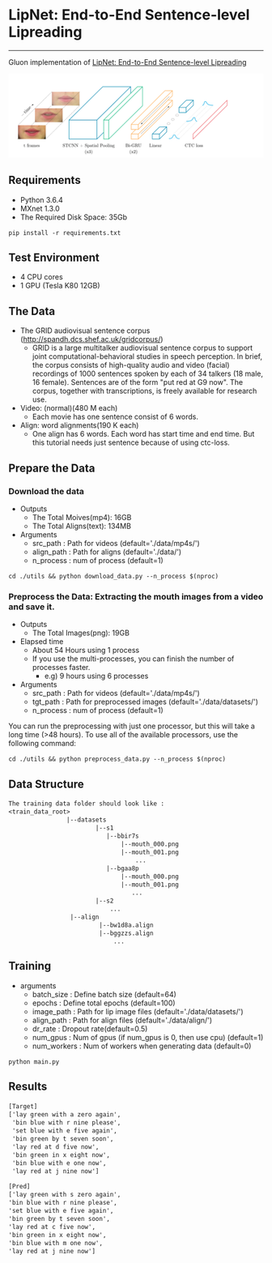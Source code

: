 # LipNet: End-to-End Sentence-level Lipreading

---

Gluon implementation of [LipNet: End-to-End Sentence-level Lipreading](https://arxiv.org/abs/1611.01599)

![net_structure](asset/network_structure.png)

## Requirements
- Python 3.6.4
- MXnet 1.3.0
- The Required Disk Space: 35Gb
```
pip install -r requirements.txt
```

## Test Environment
- 4 CPU cores
- 1 GPU (Tesla K80 12GB)


## The Data
- The GRID audiovisual sentence corpus (http://spandh.dcs.shef.ac.uk/gridcorpus/)
  - GRID is a large multitalker audiovisual sentence corpus to support joint computational-behavioral studies in speech perception. In brief, the corpus consists of high-quality audio and video (facial) recordings of 1000 sentences spoken by each of 34 talkers (18 male, 16 female). Sentences are of the form "put red at G9 now". The corpus, together with transcriptions, is freely available for research use.
- Video: (normal)(480 M each)
  - Each movie has one sentence consist of 6 words.
- Align: word alignments(190 K each) 
  - One align has 6 words. Each word has start time and end time. But this tutorial needs just sentence because of using ctc-loss.
  
## Prepare the Data
### Download the data
- Outputs
  - The Total Moives(mp4): 16GB
  - The Total Aligns(text): 134MB
- Arguments
  - src_path : Path for videos (default='./data/mp4s/')
  - align_path : Path for aligns (default='./data/')
  - n_process : num of process (default=1)

```
cd ./utils && python download_data.py --n_process $(nproc)
```

### Preprocess the Data: Extracting the mouth images from a video and save it.
- Outputs
  - The Total Images(png): 19GB
- Elapsed time
  - About 54 Hours using 1 process
  - If you use the multi-processes, you can finish the number of processes faster.
    - e.g) 9 hours using 6 processes
- Arguments
  - src_path : Path for videos (default='./data/mp4s/')
  - tgt_path : Path for preprocessed images (default='./data/datasets/')
  - n_process : num of process (default=1)

You can run the preprocessing with just one processor, but this will take a long time (>48 hours). To use all of the available processors, use the following command: 

```
cd ./utils && python preprocess_data.py --n_process $(nproc)
```

## Data Structure

```
The training data folder should look like : 
<train_data_root>
                |--datasets
                        |--s1
                           |--bbir7s
                               |--mouth_000.png
                               |--mouth_001.png
                                   ...
                           |--bgaa8p
                               |--mouth_000.png
                               |--mouth_001.png
                                  ...
                        |--s2
                            ...
                 |--align
                         |--bw1d8a.align
                         |--bggzzs.align
                             ...

```


## Training

- arguments
  - batch_size : Define batch size (default=64)
  - epochs : Define total epochs (default=100)
  - image_path : Path for lip image files (default='./data/datasets/')
  - align_path : Path for align files (default='./data/align/')
  - dr_rate : Dropout rate(default=0.5)
  - num_gpus : Num of gpus (if num_gpus is 0, then use cpu) (default=1)
  - num_workers : Num of workers when generating data (default=0)
  
```
python main.py
```

## Results
```
[Target]
['lay green with a zero again',
 'bin blue with r nine please',
 'set blue with e five again',
 'bin green by t seven soon',
 'lay red at d five now',
 'bin green in x eight now',
 'bin blue with e one now',
 'lay red at j nine now']
 ```
 
 ```
[Pred]
['lay green with s zero again',
 'bin blue with r nine please',
 'set blue with e five again',
 'bin green by t seven soon',
 'lay red at c five now',
 'bin green in x eight now',
 'bin blue with m one now',
 'lay red at j nine now']
 ```
  


